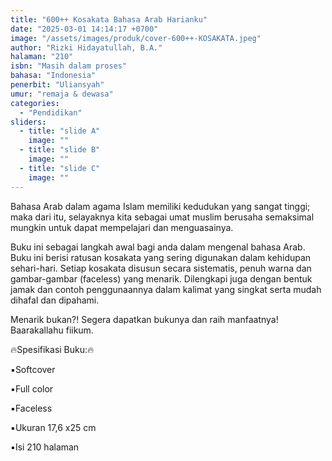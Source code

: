 ```yaml
---
title: "600++ Kosakata Вahasa Arab Harianku"
date: "2025-03-01 14:14:17 +0700"
image: "/assets/images/produk/cover-600++-KOSAKАТА.jpeg"
author: "Rizki Hidayatullah, В.А."
halaman: "210"
isbn: "Masih dalam proses"
bahasa: "Indonesia"
penerbit: "Uliansyah"
umur: "remaja & dewasa"
categories: 
  - "Pendidikan"
sliders: 
  - title: "slide A"
    image: ""
  - title: "slide B"
    image: ""
  - title: "slide C"
    image: ""
---
```


Bahasa Arab dalam agama Islam memiliki kedudukan yang sangat tinggi; maka dari itu, selayaknya kita sebagai umat muslim berusaha semaksimal mungkin untuk dapat mempelajari dan menguasainya.

Buku ini sebagai langkah awal bagi anda dalam mengenal bahasa Arab. Buku ini berisi ratusan kosakata yang sering digunakan dalam kehidupan sehari-hari. Setiap kosakata disusun secara sistematis, penuh warna dan gambar-gambar (faceless) yang menarik. Dilengkapi juga dengan bentuk jamak dan contoh penggunaannya dalam kalimat yang singkat serta mudah dihafal dan dipahami.

Menarik bukan?! Segera dapatkan bukunya dan raih manfaatnya! Baarakallahu fiikum.



🔥Spesifikasi Buku:🔥

▪️Softcover

▪️Full color

▪️Faceless

▪️Ukuran 17,6 x25 cm

▪️Isi 210 halaman
